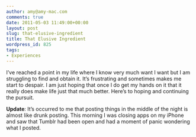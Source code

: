 ```yaml
---
author: amy@amy-mac.com
comments: true
date: 2011-05-03 11:49:00+00:00
layout: post
slug: that-elusive-ingredient
title: That Elusive Ingredient
wordpress_id: 825
tags:
- Experiences
---
```


I’ve reached a point in my life where I know very much want I want but I am struggling to find and obtain it. It’s frustrating and sometimes makes me start to despair. I am just hoping that once I do get my hands on it that it really does make life just that much better. Here’s to hoping and continuing the pursuit.

**Update**: It’s occurred to me that posting things in the middle of the night is almost like drunk posting. This morning I was closing apps on my iPhone and saw that Tumblr had been open and had a moment of panic wondering what I posted.

